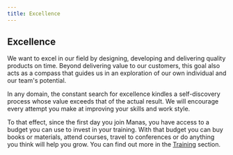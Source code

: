 ```yaml
---
title: Excellence
---
```

## Excellence
We want to excel in our field by designing, developing and delivering quality products on time. Beyond delivering value to our customers, this goal also acts as a compass that guides us in an exploration of our own individual and our team's potential.

In any domain, the constant search for excellence kindles a self-discovery process whose value exceeds that of the actual result. We will encourage every attempt you make at improving your skills and work style.

To that effect, since the first day you join Manas, you have access to a budget you can use to invest in your training. With that budget you can buy books or materials, attend courses, travel to conferences or do anything you think will help you grow. You can find out more in the [Training](../10-capacitacion/0-capacitacion.md) section.
